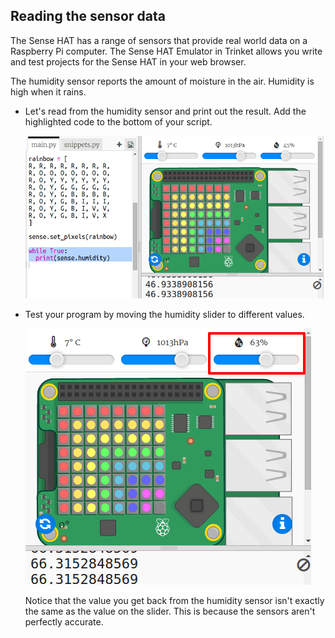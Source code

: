 ## Reading the sensor data

The Sense HAT has a range of sensors that provide real world data on a Raspberry Pi computer. The Sense HAT Emulator in Trinket allows you write and test projects for the Sense HAT in your web browser.

The humidity sensor reports the amount of moisture in the air. Humidity is high when it rains.

+ Let's read from the humidity sensor and print out the result. Add the highlighted code to the bottom of your script.
    
    ![screenshot](images/rainbow-humid.png)

+ Test your program by moving the humidity slider to different values.
    
    ![скриншот](images/rainbow-slider.png)
    
    Notice that the value you get back from the humidity sensor isn't exactly the same as the value on the slider. This is because the sensors aren't perfectly accurate.